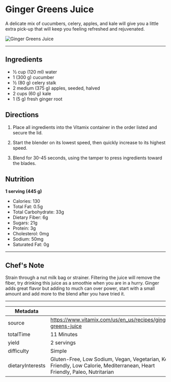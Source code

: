 # Ginger Greens Juice

A delicate mix of cucumbers, celery, apples, and kale will give you a little extra pick-up that will keep you feeling refreshed and rejuvenated.

![Ginger Greens Juice](https://www.vitamix.com/content/dam/vitamix/migration/media/other/images/g/Ginger-Greens-Juice-470x449.jpg)

---

## Ingredients

- ½ cup (120 ml) water
- 1 (300 g) cucumber
- ½ (80 g) celery stalk
- 2 medium (375 g) apples, seeded, halved
- 2 cups (60 g) kale
- 1 (5 g) fresh ginger root

## Directions

1. Place all ingredients into the Vitamix container in the order listed and secure the lid.

2. Start the blender on its lowest speed, then quickly increase to its highest speed.

3. Blend for 30-45 seconds, using the tamper to press ingredients toward the blades.

## Nutrition

**1 serving (445 g)**

- Calories: 130
- Total Fat: 0.5g
- Total Carbohydrate: 33g
- Dietary Fiber: 6g
- Sugars: 21g
- Protein: 3g
- Cholesterol: 0mg
- Sodium: 50mg
- Saturated Fat: 0g

---

## Chef's Note

Strain through a nut milk bag or strainer. Filtering the juice will remove the fiber, try drinking this juice as a smoothie when you are in a hurry. Ginger adds great flavor but adding to much can over power, start with a small amount and add more to the blend after you have tried it.

---

| Metadata |  |
| --- | --- |
| source | https://www.vitamix.com/us/en_us/recipes/ginger-greens-juice |
| totalTime | 11 Minutes |
| yield | 2 servings |
| difficulty | Simple |
| dietaryInterests | Gluten-Free, Low Sodium, Vegan, Vegetarian, Keto Friendly, Low Calorie, Mediterranean, Heart Friendly, Paleo, Nutritarian |
